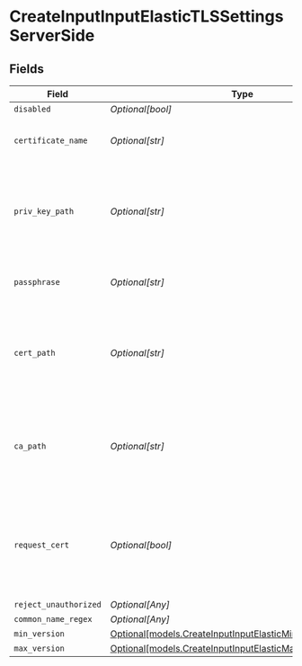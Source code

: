 # CreateInputInputElasticTLSSettingsServerSide


## Fields

| Field                                                                                                              | Type                                                                                                               | Required                                                                                                           | Description                                                                                                        |
| ------------------------------------------------------------------------------------------------------------------ | ------------------------------------------------------------------------------------------------------------------ | ------------------------------------------------------------------------------------------------------------------ | ------------------------------------------------------------------------------------------------------------------ |
| `disabled`                                                                                                         | *Optional[bool]*                                                                                                   | :heavy_minus_sign:                                                                                                 | N/A                                                                                                                |
| `certificate_name`                                                                                                 | *Optional[str]*                                                                                                    | :heavy_minus_sign:                                                                                                 | The name of the predefined certificate                                                                             |
| `priv_key_path`                                                                                                    | *Optional[str]*                                                                                                    | :heavy_minus_sign:                                                                                                 | Path on server containing the private key to use. PEM format. Can reference $ENV_VARS.                             |
| `passphrase`                                                                                                       | *Optional[str]*                                                                                                    | :heavy_minus_sign:                                                                                                 | Passphrase to use to decrypt private key                                                                           |
| `cert_path`                                                                                                        | *Optional[str]*                                                                                                    | :heavy_minus_sign:                                                                                                 | Path on server containing certificates to use. PEM format. Can reference $ENV_VARS.                                |
| `ca_path`                                                                                                          | *Optional[str]*                                                                                                    | :heavy_minus_sign:                                                                                                 | Path on server containing CA certificates to use. PEM format. Can reference $ENV_VARS.                             |
| `request_cert`                                                                                                     | *Optional[bool]*                                                                                                   | :heavy_minus_sign:                                                                                                 | Require clients to present their certificates. Used to perform client authentication using SSL certs.              |
| `reject_unauthorized`                                                                                              | *Optional[Any]*                                                                                                    | :heavy_minus_sign:                                                                                                 | N/A                                                                                                                |
| `common_name_regex`                                                                                                | *Optional[Any]*                                                                                                    | :heavy_minus_sign:                                                                                                 | N/A                                                                                                                |
| `min_version`                                                                                                      | [Optional[models.CreateInputInputElasticMinimumTLSVersion]](../models/createinputinputelasticminimumtlsversion.md) | :heavy_minus_sign:                                                                                                 | N/A                                                                                                                |
| `max_version`                                                                                                      | [Optional[models.CreateInputInputElasticMaximumTLSVersion]](../models/createinputinputelasticmaximumtlsversion.md) | :heavy_minus_sign:                                                                                                 | N/A                                                                                                                |